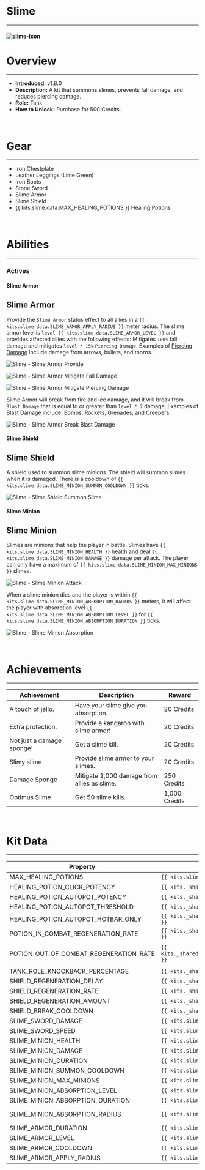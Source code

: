 # Slime

---

#### ![slime-icon](../assets/icons/slime-icon.jpg)

# Overview

---

- **Introduced:** v1.8.0
- **Description:** A kit that summons slimes, prevents fall damage, and reduces piercing damage.
- **Role:** Tank
- **How to Unlock:** Purchase for 500 Credits.

<br />

# Gear

---

- Iron Chestplate
- Leather Leggings (Lime Green)
- Iron Boots
- Stone Sword
- Slime Armor
- Slime Shield
- {{ kits.slime.data.MAX_HEALING_POTIONS }} Healing Potions

<br />

# Abilities

---

### Actives

<!-- tabs:start -->

#### **Slime Armor**

## Slime Armor

Provide the `Slime Armor` status effect to all allies in a `{{ kits.slime.data.SLIME_ARMOR_APPLY_RADIUS }}` meter radius. The slime armor level is `level {{ kits.slime.data.SLIME_ARMOR_LEVEL }}` and provides affected allies with the following effects: Mitigates `100%` fall damage and mitigates `level * 15%` `Piercing Damage`. Examples of [Piercing Damage](/technical_documentation/Damage#damage-types) include damage from arrows, bullets, and thorns.

![Slime - Slime Armor Provide](../assets/kits/slime/Slime%20-%20Slime%20Armor%20Provide.gif)

![Slime - Slime Armor Mitigate Fall Damage](../assets/kits/slime/Slime%20-%20Slime%20Armor%20Mitigate%20Fall%20Damage.gif)

![Slime - Slime Armor Mitigate Piercing Damage](../assets/kits/slime/Slime%20-%20Slime%20Armor%20Mitigate%20Piercing%20Damage.gif)

Slime Armor will break from fire and ice damage, and it will break from `Blast Damage` that is equal to or greater than `level * 2` damage. Examples of [Blast Damage](/technical_documentation/Damage#damage-types) include: Bombs, Rockets, Grenades, and Creepers.

![Slime - Slime Armor Break Blast Damage](../assets/kits/slime/Slime%20-%20Slime%20Armor%20Break%20Blast%20Damage.gif)

#### **Slime Shield**

## Slime Shield

A shield used to summon slime minions. The shield will summon slimes when it is damaged. There is a cooldown of `{{ kits.slime.data.SLIME_MINION_SUMMON_COOLDOWN }}` ticks.

![Slime - Slime Shield Summon Slime](../assets/kits/slime/Slime%20-%20Slime%20Shield%20Summon%20Slime.gif)

#### **Slime Minion**

## Slime Minion

Slimes are minions that help the player in battle. Slimes have `{{ kits.slime.data.SLIME_MINION_HEALTH }}` health and deal `{{ kits.slime.data.SLIME_MINION_DAMAGE }}` damage per attack. The player can only have a maximum of `{{ kits.slime.data.SLIME_MINION_MAX_MINIONS }}` slimes.

![Slime - Slime Minion Attack](../assets/kits/slime/Slime%20-%20Slime%20Minion%20Attack.gif)

When a slime minion dies and the player is within `{{ kits.slime.data.SLIME_MINION_ABSORPTION_RADIUS }}` meters, it will affect the player with absorption level `{{ kits.slime.data.SLIME_MINION_ABSORPTION_LEVEL }}` for `{{ kits.slime.data.SLIME_MINION_ABSORPTION_DURATION }}` ticks.

![Slime - Slime Minion Absorption](../assets/kits/slime/Slime%20-%20Slime%20Minion%20Absorption.gif)

<!-- tabs:end -->

<br />

# Achievements

---

<!-- prettier-ignore -->
| Achievement | Description | Reward |
| ----------- | ----------- | ------ |
| A touch of jello. | Have your slime give you absorption. | 20 Credits |
| Extra protection. | Provide a kangaroo with slime armor! | 20 Credits |
| Not just a damage sponge! | Get a slime kill. | 20 Credits |
| Slimy slime | Provide slime armor to your slimes. | 20 Credits |
| Damage Sponge | Mitigate 1,000 damage from allies as slime. | 250 Credits |
| Optimus Slime | Get 50 slime kills. | 1,000 Credits |

<br />

# Kit Data

---

<!-- prettier-ignore -->
| Property | Value | Description |
|----------|-------|-------------|
| MAX_HEALING_POTIONS | `{{ kits.slime.data.MAX_HEALING_POTIONS }}` | {{ kitDataSharedDescriptions.MAX_HEALING_POTIONS }} |
| HEALING_POTION_CLICK_POTENCY | `{{ kits._shared.data.HEALING_POTION_CLICK_POTENCY }}` | {{ kitDataSharedDescriptions.HEALING_POTION_CLICK_POTENCY }} |
| HEALING_POTION_AUTOPOT_POTENCY | `{{ kits._shared.data.HEALING_POTION_AUTOPOT_POTENCY }}` | {{ kitDataSharedDescriptions.HEALING_POTION_AUTOPOT_POTENCY }} |
| HEALING_POTION_AUTOPOT_THRESHOLD | `{{ kits._shared.data.HEALING_POTION_AUTOPOT_THRESHOLD }}` | {{ kitDataSharedDescriptions.HEALING_POTION_AUTOPOT_THRESHOLD }} |
| HEALING_POTION_AUTOPOT_HOTBAR_ONLY | `{{ kits._shared.data.HEALING_POTION_AUTOPOT_HOTBAR_ONLY }}` | {{ kitDataSharedDescriptions.HEALING_POTION_AUTOPOT_HOTBAR_ONLY }} |
| POTION_IN_COMBAT_REGENERATION_RATE | `{{ kits._shared.data.POTION_IN_COMBAT_REGENERATION_RATE }}` | {{ kitDataSharedDescriptions.POTION_IN_COMBAT_REGENERATION_RATE }} |
| POTION_OUT_OF_COMBAT_REGENERATION_RATE | `{{ kits._shared.data.POTION_OUT_OF_COMBAT_REGENERATION_RATE }}` | {{ kitDataSharedDescriptions.POTION_OUT_OF_COMBAT_REGENERATION_RATE }} |
| TANK_ROLE_KNOCKBACK_PERCENTAGE | `{{ kits._shared.data.TANK_ROLE_KNOCKBACK_PERCENTAGE }}` | {{ kitDataSharedDescriptions.TANK_ROLE_KNOCKBACK_PERCENTAGE }} |
| SHIELD_REGENERATION_DELAY | `{{ kits._shared.data.SHIELD_REGENERATION_DELAY }}` | {{ kitDataSharedDescriptions.SHIELD_REGENERATION_DELAY }} |
| SHIELD_REGENERATION_RATE | `{{ kits._shared.data.SHIELD_REGENERATION_RATE }}` | {{ kitDataSharedDescriptions.SHIELD_REGENERATION_RATE }} |
| SHIELD_REGENERATION_AMOUNT | `{{ kits._shared.data.SHIELD_REGENERATION_AMOUNT }}` | {{ kitDataSharedDescriptions.SHIELD_REGENERATION_AMOUNT }} |
| SHIELD_BREAK_COOLDOWN | `{{ kits._shared.data.SHIELD_BREAK_COOLDOWN }}` | {{ kitDataSharedDescriptions.SHIELD_BREAK_COOLDOWN }} |
| SLIME_SWORD_DAMAGE | `{{ kits.slime.data.SLIME_SWORD_DAMAGE }}` | The base damage of the sword. |
| SLIME_SWORD_SPEED | `{{ kits.slime.data.SLIME_SWORD_SPEED }}` | The base speed of the sword. |
| SLIME_MINION_HEALTH | `{{ kits.slime.data.SLIME_MINION_HEALTH }}` | The maximum health of slime minions. |
| SLIME_MINION_DAMAGE | `{{ kits.slime.data.SLIME_MINION_DAMAGE }}` | The damage dealt by slime minions. |
| SLIME_MINION_DURATION | `{{ kits.slime.data.SLIME_MINION_DURATION }}` | The life duration, in ticks, of slime minions. |
| SLIME_MINION_SUMMON_COOLDOWN | `{{ kits.slime.data.SLIME_MINION_SUMMON_COOLDOWN }}` | The cooldown, in ticks, to summon a slime minion from the slime shield. |
| SLIME_MINION_MAX_MINIONS | `{{ kits.slime.data.SLIME_MINION_MAX_MINIONS }}` | The maximum number of slime minions the player can have alive at once. |
| SLIME_MINION_ABSORPTION_LEVEL | `{{ kits.slime.data.SLIME_MINION_ABSORPTION_LEVEL }}` | The level of the slime minions' absorption effect. |
| SLIME_MINION_ABSORPTION_DURATION | `{{ kits.slime.data.SLIME_MINION_ABSORPTION_DURATION }}` | The duration, in ticks, of the slime minions' absorption effect. |
| SLIME_MINION_ABSORPTION_RADIUS | `{{ kits.slime.data.SLIME_MINION_ABSORPTION_RADIUS }}` | The radius, in meters, that the player must be in to receive the absorption effect from slime minions. |
| SLIME_ARMOR_DURATION | `{{ kits.slime.data.SLIME_ARMOR_DURATION }}` | The duration, in ticks, of the slime armor provided by the player. |
| SLIME_ARMOR_LEVEL | `{{ kits.slime.data.SLIME_ARMOR_LEVEL }}` | The level of the slime armor provided by the player. |
| SLIME_ARMOR_COOLDOWN | `{{ kits.slime.data.SLIME_ARMOR_COOLDOWN }}` | The cooldown, in ticks, of the slime armor ability. |
| SLIME_ARMOR_APPLY_RADIUS | `{{ kits.slime.data.SLIME_ARMOR_APPLY_RADIUS }}` | The radius, in meters, in which allies will receive slime armor from the player. |
